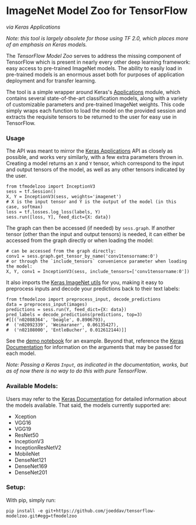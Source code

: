 # ImageNet Model Zoo for TensorFlow

_via Keras Applications_

_Note: this tool is largely obsolete for those using TF 2.0, which places more 
of an emphasis on Keras models._

The _TensorFlow Model Zoo_ serves to address the missing component of TensorFlow
which is present in nearly every other deep learning framework: easy access to
pre-trained ImageNet models. The ability to easily load in pre-trained models is
an enormous asset both for purposes of application deployment and for transfer
learning.

The tool is a simple wrapper around Keras's
[Applications](https://keras.io/applications/) module, which contains several
state-of-the-art classification models, along with a variety of customizable
parameters and pre-trained ImageNet weights. This code simply wraps each
function to load the model on the provided session and extracts the requisite
tensors to be returned to the user for easy use in TensorFlow.

### Usage

The API was meant to mirror the [Keras
Applications](https://keras.io/applications/) API as closely as possible, and
works very similarly, with a few extra parameters thrown in. Creating a model
returns an `X` and `Y` tensor, which correspond to the input and output tensors
of the model, as well as any other tensors indicated by the user.

```python3
from tfmodelzoo import InceptionV3
sess = tf.Session()
X, Y = InceptionV3(sess, weights='imagenet')
# X is the input tensor and Y is the output of the model (in this case, softmax)
loss = tf.losses.log_loss(labels, Y)
sess.run([loss, Y], feed_dict={X: data})
```

The graph can then be accessed (if needed) by `sess.graph`. If another tensor
(other than the input and output tensors) is needed, it can either be accessed
from the graph directly or when loading the model:

```python3
# can be accessed from the graph directly:
conv1 = sess.graph.get_tensor_by_name('conv1tensorname:0')
# or through the `include_tensors` convenience parameter when loading the model:
X, Y, conv1 = InceptionV3(sess, include_tensors=['conv1tensorname:0'])
```

It also imports the [Keras ImageNet
utils](https://github.com/keras-team/keras/blob/master/keras/applications/imagenet_utils.py)
for you, making it easy to preprocess
inputs and decode your predictions back to their text labels:

```python3
from tfmodelzoo import preprocess_input, decode_predictions
data = preprocess_input(images)
predictions = sess.run(Y, feed_dict={X: data})
pred_labels = decode_predictions(predictions, top=3)
#[[('n02088364', 'beagle', 0.8906793),
#  ('n02092339', 'Weimaraner', 0.06135427),
#  ('n02108000', 'EntleBucher', 0.012612144)]]
```

See the [demo notebook](demo/demo.ipynb) for an example. Beyond that, reference
the [Keras Documentation](https://keras.io/applications/) for information on the
arguments that may be passed for each model.

_Note: Passing a Keras `Input`, as indicated in the documentation, works, but as
of now there is no way to do this with pure TensorFlow_.

### Available Models:

Users may refer to the [Keras Documentation](https://keras.io/applications/) for
detailed information about the models available. That said, the models currently
supported are:

- Xception
- VGG16
- VGG19
- ResNet50
- InceptionV3
- InceptionResNetV2
- MobileNet
- DenseNet121
- DenseNet169
- DenseNet201

### Setup:
With pip, simply run:
```
pip install -e git+https://github.com/joeddav/tensorflow-modelzoo.git#egg=tfmodelzoo
```
